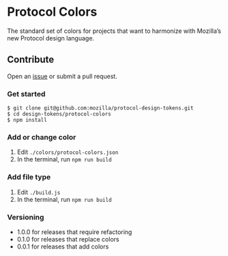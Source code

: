 # Protocol Colors

The standard set of colors for projects that want to harmonize with Mozilla’s new Protocol design language.

## Contribute

Open an [issue](https://github.com/mozilla/protocol-design-tokens/issues/new) or submit a pull request.

### Get started

```
$ git clone git@github.com:mozilla/protocol-design-tokens.git
$ cd design-tokens/protocol-colors
$ npm install
```

### Add or change color

1. Edit `./colors/protocol-colors.json`
2. In the terminal, run `npm run build`

### Add file type

1. Edit `./build.js`
2. In the terminal, run `npm run build`

### Versioning

+ 1.0.0 for releases that require refactoring
+ 0.1.0 for releases that replace colors
+ 0.0.1 for releases that add colors
